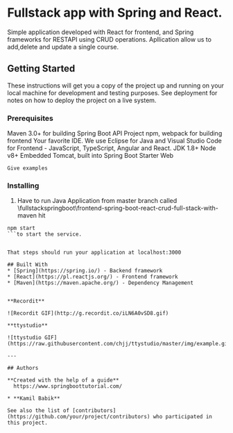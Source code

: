 # Fullstack app with Spring and React.

Simple application developed with React for frontend, and Spring frameworks for RESTAPI using CRUD operations. Apllication allow us to add,delete and
update a single course. 
## Getting Started

These instructions will get you a copy of the project up and running on your local machine for development and testing purposes. See deployment for notes on how to deploy the project on a live system.

### Prerequisites

Maven 3.0+ for building Spring Boot API Project
npm, webpack for building frontend
Your favorite IDE. We use Eclipse for Java and Visual Studio Code for Frontend - JavaScript, TypeScript, Angular and React.
JDK 1.8+
Node v8+
Embedded Tomcat, built into Spring Boot Starter Web


```
Give examples
```

### Installing

1.  Have to run Java Application from master branch called \fullstackspringboot\frontend-spring-boot-react-crud-full-stack-with-maven hit 
```
npm start
```to start the service.


That steps should run your application at localhost:3000

## Built With
* [Spring](https://spring.io/) - Backend framework
* [React](https://pl.reactjs.org/) - Frontend framework
* [Maven](https://maven.apache.org/) - Dependency Management


**Recordit**

![Recordit GIF](http://g.recordit.co/iLN6A0vSD8.gif)

**ttystudio**

![ttystudio GIF](https://raw.githubusercontent.com/chjj/ttystudio/master/img/example.gif)

---

## Authors

**Created with the help of a guide**
  https://www.springboottutorial.com/

* **Kamil Babik** 

See also the list of [contributors](https://github.com/your/project/contributors) who participated in this project.

